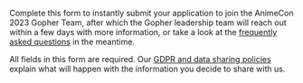 Complete this form to instantly submit your application to join the AnimeCon 2023 Gopher Team,
after which the Gopher leadership team will reach out within a few days with more information, or
take a look at the [frequently asked questions](faq.html) in the meantime.

All fields in this form are required. Our [GDPR and data sharing policies](gdpr.html) explain what
will happen with the information you decide to share with us.
